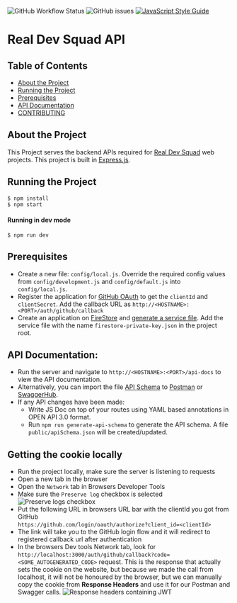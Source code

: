 ![GitHub Workflow Status](https://img.shields.io/github/workflow/status/Real-Dev-Squad/website-backend/Tests?style=for-the-badge)
![GitHub issues](https://img.shields.io/github/issues/Real-Dev-Squad/website-backend?style=for-the-badge)
[![JavaScript Style Guide](https://img.shields.io/badge/code_style-standard-brightgreen.svg?style=for-the-badge)](https://standardjs.com)

# Real Dev Squad API

<!-- TABLE OF CONTENTS -->
## Table of Contents

- [About the Project](#about-the-project)
- [Running the Project](#running-the-project)
- [Prerequisites](#prerequisites)
- [API Documentation](#api-documentation)
- [CONTRIBUTING](CONTRIBUTING.md)

## About the Project
This Project serves the backend APIs required for [Real Dev Squad](https://realdevsquad.com/) web projects. This project is built in [Express.js](https://expressjs.com/).

## Running the Project
```shell script
$ npm install
$ npm start 
```
#### Running in dev mode
```shell script
$ npm run dev
```

## Prerequisites
- Create a new file: `config/local.js`. Override the required config values from `config/development.js` and `config/default.js` into `config/local.js`.
- Register the application for [GitHub OAuth](https://developer.github.com/apps/building-oauth-apps/authorizing-oauth-apps) to get the `clientId` and `clientSecret`. Add the callback URL as `http://<HOSTNAME>:<PORT>/auth/github/callback`
- Create an application on [FireStore](https://firebase.google.com/docs/firestore) and [generate a service file](https://cloud.google.com/iam/docs/creating-managing-service-account-keys). Add the service file with the name `firestore-private-key.json` in the project root. 

## API Documentation:
- Run the server and navigate to `http://<HOSTNAME>:<PORT>/api-docs` to view the API documentation.
- Alternatively, you can import the file [API Schema](https://github.com/Real-Dev-Squad/website-backend/blob/develop/public/apiSchema.json) to [Postman](https://www.postman.com/) or [SwaggerHub](https://swagger.io/tools/swaggerhub/).
- If any API changes have been made:
    - Write JS Doc on top of your routes using YAML based annotations in OPEN API 3.0 format.
    - Run `npm run generate-api-schema` to generate the API schema. A file `public/apiSchema.json` will be created/updated.

## Getting the cookie locally
- Run the project locally, make sure the server is listening to requests
- Open a new tab in the browser
- Open the `Network` tab in Browsers Developer Tools
- Make sure the `Preserve log` checkbox is selected
![Preserve logs checkbox](https://user-images.githubusercontent.com/26569942/102855521-cea32880-444a-11eb-84e3-02ee6fa5b830.png)
- Put the following URL in browsers URL bar with the clientId you got from GitHub
    <br />
    `https://github.com/login/oauth/authorize?client_id=<clientId>`
- The link will take you to the GitHub login flow and it will redirect to registered callback url after authentication
- In the browsers Dev tools Network tab, look for `http://localhost:3000/auth/github/callback?code=<SOME_AUTOGENERATED_CODE>` request. This is the response that actually sets the cookie on the website, but because we made the call from localhost, it will not be honoured by the browser, but we can manually copy the cookie from **Response Headers** and use it for our Postman and Swagger calls.
![Response headers containing JWT](https://user-images.githubusercontent.com/26569942/102855525-cfd45580-444a-11eb-9832-54e255fcdc8e.png)
